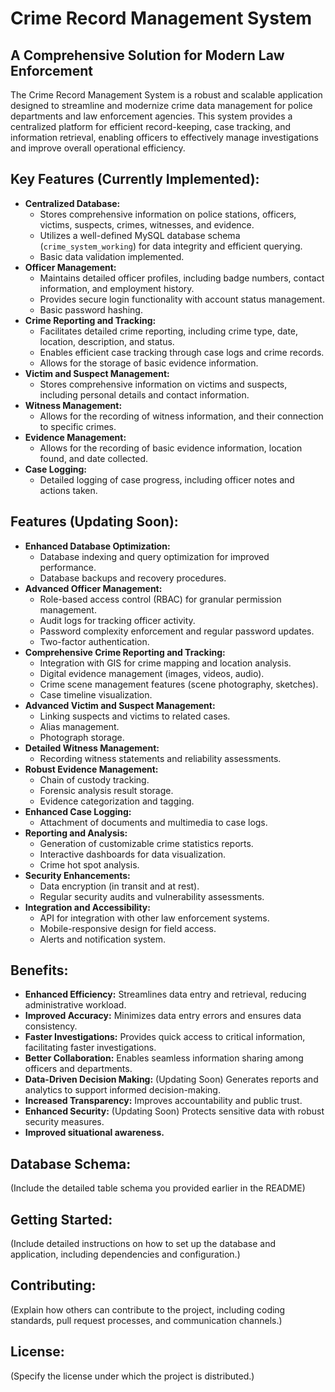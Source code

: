 # Crime Record Management System
 
## **A Comprehensive Solution for Modern Law Enforcement**

The Crime Record Management System is a robust and scalable application designed to streamline and modernize crime data management for police departments and law enforcement agencies. This system provides a centralized platform for efficient record-keeping, case tracking, and information retrieval, enabling officers to effectively manage investigations and improve overall operational efficiency.

## **Key Features (Currently Implemented):**

* **Centralized Database:**
    * Stores comprehensive information on police stations, officers, victims, suspects, crimes, witnesses, and evidence.
    * Utilizes a well-defined MySQL database schema (`crime_system_working`) for data integrity and efficient querying.
    * Basic data validation implemented.
* **Officer Management:**
    * Maintains detailed officer profiles, including badge numbers, contact information, and employment history.
    * Provides secure login functionality with account status management.
    * Basic password hashing.
* **Crime Reporting and Tracking:**
    * Facilitates detailed crime reporting, including crime type, date, location, description, and status.
    * Enables efficient case tracking through case logs and crime records.
    * Allows for the storage of basic evidence information.
* **Victim and Suspect Management:**
    * Stores comprehensive information on victims and suspects, including personal details and contact information.
* **Witness Management:**
    * Allows for the recording of witness information, and their connection to specific crimes.
* **Evidence Management:**
    * Allows for the recording of basic evidence information, location found, and date collected.
* **Case Logging:**
    * Detailed logging of case progress, including officer notes and actions taken.

## **Features (Updating Soon):**

* **Enhanced Database Optimization:**
    * Database indexing and query optimization for improved performance.
    * Database backups and recovery procedures.
* **Advanced Officer Management:**
    * Role-based access control (RBAC) for granular permission management.
    * Audit logs for tracking officer activity.
    * Password complexity enforcement and regular password updates.
    * Two-factor authentication.
* **Comprehensive Crime Reporting and Tracking:**
    * Integration with GIS for crime mapping and location analysis.
    * Digital evidence management (images, videos, audio).
    * Crime scene management features (scene photography, sketches).
    * Case timeline visualization.
* **Advanced Victim and Suspect Management:**
    * Linking suspects and victims to related cases.
    * Alias management.
    * Photograph storage.
* **Detailed Witness Management:**
    * Recording witness statements and reliability assessments.
* **Robust Evidence Management:**
    * Chain of custody tracking.
    * Forensic analysis result storage.
    * Evidence categorization and tagging.
* **Enhanced Case Logging:**
    * Attachment of documents and multimedia to case logs.
* **Reporting and Analysis:**
    * Generation of customizable crime statistics reports.
    * Interactive dashboards for data visualization.
    * Crime hot spot analysis.
* **Security Enhancements:**
    * Data encryption (in transit and at rest).
    * Regular security audits and vulnerability assessments.
* **Integration and Accessibility:**
    * API for integration with other law enforcement systems.
    * Mobile-responsive design for field access.
    * Alerts and notification system.

## **Benefits:**

* **Enhanced Efficiency:** Streamlines data entry and retrieval, reducing administrative workload.
* **Improved Accuracy:** Minimizes data entry errors and ensures data consistency.
* **Faster Investigations:** Provides quick access to critical information, facilitating faster investigations.
* **Better Collaboration:** Enables seamless information sharing among officers and departments.
* **Data-Driven Decision Making:** (Updating Soon) Generates reports and analytics to support informed decision-making.
* **Increased Transparency:** Improves accountability and public trust.
* **Enhanced Security:** (Updating Soon) Protects sensitive data with robust security measures.
* **Improved situational awareness.**

## **Database Schema:**

(Include the detailed table schema you provided earlier in the README)

## **Getting Started:**

(Include detailed instructions on how to set up the database and application, including dependencies and configuration.)

## **Contributing:**

(Explain how others can contribute to the project, including coding standards, pull request processes, and communication channels.)

## **License:**

(Specify the license under which the project is distributed.)